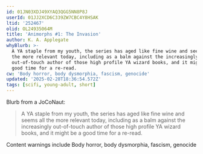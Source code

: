 ```yaml
---
id: 01JN03XDJ49XYAQ3QGG5NN8P8J
userId: 01JJ2XCD6C339ZW7CBC4Y8HSAK
ltid: '252467'
olid: OL24935064M
title: 'Animorphs #1: The Invasion'
author: K. A. Applegate
whyBlurb: >-
  A YA staple from my youth, the series has aged like fine wine and seems all
  the more relevant today, including as a balm against the increasingly
  out-of-touch author of those high profile YA wizard books, and it might be a
  good time for a re-read.
cw: 'Body horror, body dysmorphia, fascism, genocide'
updated: '2025-02-28T18:36:54.572Z'
tags: [scifi, young-adult, short]
---
```


Blurb from a JoCoNaut:

> A YA staple from my youth, the series has aged like fine wine and seems all
> the more relevant today, including as a balm against the increasingly
> out-of-touch author of those high profile YA wizard books, and it might be a
> good time for a re-read.

Content warnings include Body horror, body dysmorphia, fascism, genocide
